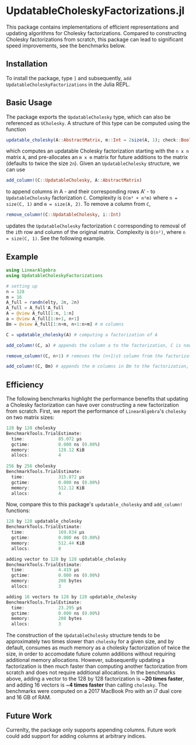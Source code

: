 # UpdatableCholeskyFactorizations.jl
This package contains implementations of efficient representations and updating algorithms for Cholesky factorizations.
Compared to constructing Cholesky factorizations from scratch, this package can lead to significant speed improvements, see the benchmarks below.

## Installation
To install the package, type `]` and subsequently, `add UpdatableCholeskyFactorizations` in the Julia REPL.

## Basic Usage
The package exports the `UpdatableCholesky` type, which can also be referenced as `UCholesky`. 
A structure of this type can be computed using the function
```julia
updatable_cholesky(A::AbstractMatrix, m::Int = 2size(A, 1); check::Bool = true),
```
which computes an updatable Cholesky factorization starting with the `n x n` matrix `A`,
and pre-allocates an `m x m` matrix for future additions to the matrix (defaults to twice the size `2n`).
Given an `UpdatableCholesky` structure,
we can use
```julia
add_column!(C::UpdatableCholesky, A::AbstractMatrix)
```
to append columns in A - and their corresponding rows A' - to `UpdatableCholesky` factorization `C`. Complexity is `O(m³ + n²m)` where `n = size(C, 1)` and `m = size(A, 2)`.
To remove a column from `C`,
```julia
remove_column!(C::UpdatableCholesky, i::Int)
```
updates the `UpdatableCholesky` factorization `C` corresponding to removal of the
`i`th row and column of the original matrix. Complexity is `O(n²)`, where `n = size(C, 1)`.
See the following example.

## Example
```julia
using LinearAlgebra
using UpdatableCholeskyFactorizations

# setting up 
n = 128
m = 16
A_full = randn(elty, 2n, 2n)
A_full = A_full'A_full
A = @view A_full[1:n, 1:n]
a = @view A_full[1:n+1, n+1]
Bm = @view A_full[1:n+m, n+1:n+m] # m columns

C = updatable_cholesky(A) # computing a factorization of A

add_column!(C, a) # appends the column a to the factorization, C is now a factorization of A_full[1:n+1, 1:n+1]

remove_column!(C, n+1) # removes the (n+1)st column from the factorization, C is now a factorization of A_full[1:n, 1:n]

add_column!(C, Bm) # appends the m columns in Bm to the factorization, C is now a factorization of A_full[1:n+m, 1:n+m]

```

## Efficiency

The following benchmarks highlight the performance benefits that updating a Cholesky factorization can have over constructing a new factorization from scratch.
First, we report the performance of `LinearAlgebra`'s `cholesky` on two matrix sizes:
```julia
128 by 128 cholesky
BenchmarkTools.TrialEstimate: 
  time:             85.072 μs
  gctime:           0.000 ns (0.00%)
  memory:           128.12 KiB
  allocs:           4
  
256 by 256 cholesky
BenchmarkTools.TrialEstimate: 
  time:             315.872 μs
  gctime:           0.000 ns (0.00%)
  memory:           512.12 KiB
  allocs:           4
```
Now, compare this to this package's `updatable_cholesky` and `add_column!` functions:
```julia
128 by 128 updatable_cholesky
BenchmarkTools.TrialEstimate: 
  time:             169.834 μs
  gctime:           0.000 ns (0.00%)
  memory:           512.44 KiB
  allocs:           8

adding vector to 128 by 128 updatable_cholesky
BenchmarkTools.TrialEstimate: 
  time:             4.419 μs
  gctime:           0.000 ns (0.00%)
  memory:           208 bytes
  allocs:           3

adding 16 vectors to 128 by 128 updatable_cholesky
BenchmarkTools.TrialEstimate: 
  time:             23.295 μs
  gctime:           0.000 ns (0.00%)
  memory:           208 bytes
  allocs:           3
```
The construction of the `UpdatableCholesky` structure tends to be approximately two times slower than `cholesky` for a given size,
and by default, consumes as much memory as a cholesky factorization of twice the size, in order to accomodate future column additions without requiring additional memory allocations.
However, subsequently updating a factorization is then much faster than computing another factorization from scratch and does not require additional allocations.
In the benchmarks above, adding a vector to the 128 by 128 factorization is ~**20 times faster**,
and adding 16 vectors is ~**4 times faster** than calling `cholesky`.
The benchmarks were computed on a 2017 MacBook Pro with an i7 dual core and 16 GB of RAM.

## Future Work
Currenlty, the package only supports appending columns. Future work could add support for adding columns at arbitrary indices.


